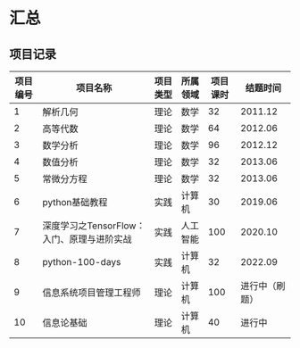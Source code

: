 # 汇总

## 项目记录
| 项目编号 | 项目名称                           | 项目类型 | 所属领域 | 项目课时 | 结题时间 |
| - | --------------- | -------- | -------- | -------- | -------- |
| 1 | 解析几何               |  理论        | 数学        | 32        | 2011.12        |
| 2 | 高等代数               |  理论        | 数学        | 64        | 2012.06        |
| 3 | 数学分析               |  理论        | 数学        | 96        | 2012.12        |
| 4 | 数值分析               |  理论        | 数学        | 32        | 2013.06        |
| 5 | 常微分方程               |  理论        | 数学        | 32        | 2013.06        |
| 6 | python基础教程         | 实践       | 计算机        |     30     | 2019.06       |
| 7 | 深度学习之TensorFlow：入门、原理与进阶实战         | 实践       |  人工智能        |     100     | 2020.10       |
| 8 | python-100-days         | 实践       | 计算机        |     32     | 2022.09       |
| 9 | 信息系统项目管理工程师         | 理论       | 计算机        |     100     | 进行中（刷题）       |
| 10 | 信息论基础         | 理论       | 计算机        |     40     | 进行中       |